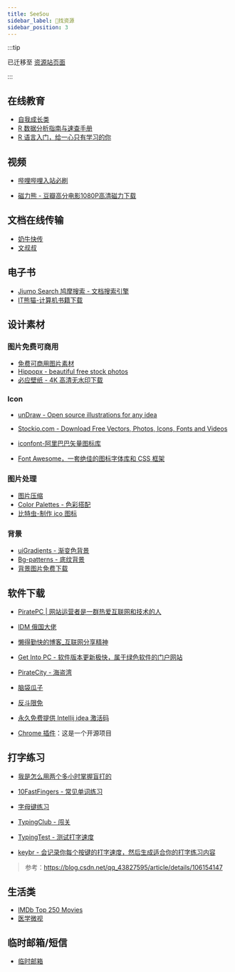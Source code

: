 ```yaml
---
title: SeeSou
sidebar_label: 🧲找资源
sidebar_position: 3
---
```


:::tip

 已迁移至 [资源站页面](https://source.pokeai.cn/)

:::

## 在线教育

- [自我成长类](https://www.edx.org/learn/business-administration)
- [R 数据分析指南与速查手册](https://bookdown.org/xiao/RAnalysisBook/)
- [R 语言入门，给一心只有学习的你](https://bookdown.org/qiyuandong/intro_r/)
  

## 视频

- [哔哩哔哩入站必刷](https://www.bilibili.com/h5/good-history)

- [磁力熊 - 豆瓣高分电影1080P高清磁力下载](https://www.cilixiong.com/)


## 文档在线传输

- [奶牛快传](https://cowtransfer.com/)
- [文叔叔](https://www.wenshushu.cn/)


## 电子书

- [Jiumo Search 鸠摩搜索 - 文档搜索引擎](https://www.jiumodiary.com/)
- [IT熊猫-计算机书籍下载](https://itpanda.net/book/)


## 设计素材

### 图片免费可商用

- [免费可商用图片素材](免费可商用图片素材.md)
- [Hippopx - beautiful free stock photos](https://www.hippopx.com/)
- [必应壁纸 - 4K 高清无水印下载](https://www.todaybing.com/)


### Icon

- [unDraw - Open source illustrations for any idea](https://undraw.co/)

- [Stockio.com - Download Free Vectors, Photos, Icons, Fonts and Videos](https://www.stockio.com/)

- [iconfont-阿里巴巴矢量图标库](https://www.iconfont.cn/)

- [Font Awesome，一套绝佳的图标字体库和 CSS 框架](https://fa5.dashgame.com/#/)

### 图片处理

- [图片压缩](https://tinypng.com/)
- [Color Palettes - 色彩搭配](https://colorhunt.co/)
- [比特虫-制作 ico 图标](https://www.bitbug.net/)

### 背景

- [uiGradients - 渐变色背景](https://uigradients.com/#Venice)
- [Bg-patterns - 底纹背景](http://bg-patterns.com/?p=2431)
- [背景图片免费下载](https://www.tukuppt.com/backdrop/zonghe_0_0_0_0_0_0_3.html)


## 软件下载

- [PiratePC | 网站运营者是一群热爱互联网和技术的人](https://piratepc.me/)

- [IDM 俄国大佬](https://lrepacks.net/repaki-programm-dlya-interneta/56-internet-download-manager-repack.html)

- [懒得勤快的博客_互联网分享精神](https://masuit.com/)

- [Get Into PC - 软件版本更新极快，属于绿色软件的门户网站](https://igetintopc.com/)

- [PirateCity - 海盗湾](https://www.thepiratecity.co/posts/)

- [脑袋瓜子](https://www.naodai.org/)

- [反斗限免](http://free.apprcn.com/)

- [永久免费提供 Intellij idea 激活码](https://idea.medeming.com/jets/)

- [Chrome 插件](https://www.v2fy.com/p/readme-chromeappheroes/)：这是一个开源项目

## 打字练习

- [我是怎么用两个多小时掌握盲打的](https://xwlearn.com/how-do-i-master-touch-type-in-two-hours/)

- [10FastFingers - 常见单词练习](https://10fastfingers.com/typing-test/english)

- [字母键练习](https://dazi.91xjr.com/typing/train/letter.html)

- [TypingClub - 闯关](https://www.edclub.com/sportal/)

- [TypingTest - 测试打字速度](https://www.typingtest.com/)

- [keybr - 会记录你每个按键的打字速度，然后生成适合你的打字练习内容](https://www.keybr.com/)

>参考：https://blog.csdn.net/qq_43827595/article/details/106154147


## 生活类

- [IMDb Top 250 Movies](https://www.imdb.com/chart/top/)
- [医学微视](https://www.mvyxws.com/)


## 临时邮箱/短信

- [临时邮箱](https://temp-mail.org/zh/)